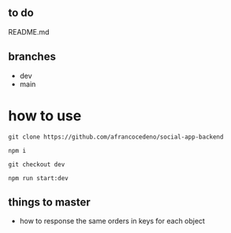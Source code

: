 ## to do
README.md 

## branches 
- dev
- main

# how to use
```
git clone https://github.com/afrancocedeno/social-app-backend
```
```
npm i
```
```
git checkout dev
```
```
npm run start:dev
```

## things to master

- how to response the same orders in keys for each object